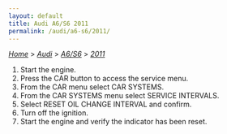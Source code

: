 ```yaml
---
layout: default
title: Audi A6/S6 2011
permalink: /audi/a6-s6/2011/
---
```

[*Home*](/) > [*Audi*](/audi/) > [*A6/S6*](/audi/a6-s6/) > [*2011*](/audi/a6-s6/2011/)
1. Start the engine.
2. Press the CAR button to access the service menu.
3. From the CAR menu select CAR SYSTEMS.
4. From the CAR SYSTEMS menu select SERVICE INTERVALS.
5. Select RESET OIL CHANGE INTERVAL and confirm.
6. Turn off the ignition.
7. Start the engine and verify the indicator has been reset.